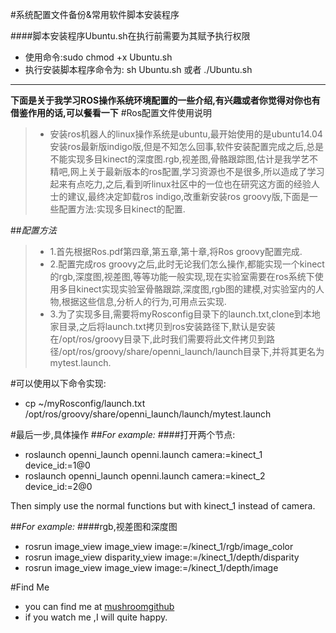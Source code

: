 #系统配置文件备份&常用软件脚本安装程序

####脚本安装程序Ubuntu.sh在执行前需要为其赋予执行权限

* 使用命令:sudo chmod +x Ubuntu.sh   
* 执行安装脚本程序命令为: sh Ubuntu.sh 或者 ./Ubuntu.sh
--------------------------------------


**下面是关于我学习ROS操作系统环境配置的一些介绍,有兴趣或者你觉得对你也有借鉴作用的话,可以餐看一下**
#Ros配置文件使用说明

>* 安装ros机器人的linux操作系统是ubuntu,最开始使用的是ubuntu14.04安装ros最新版indigo版,但是不知怎么回事,软件安装配置完成之后,总是不能实现多目kinect的深度图.rgb,视差图,骨骼跟踪图,估计是我学艺不精吧,网上关于最新版本的ros配置,学习资源也不是很多,所以造成了学习起来有点吃力,之后,看到听linux社区中的一位也在研究这方面的经验人士的建议,最终决定卸载ros indigo,改重新安装ros groovy版,下面是一些配置方法:实现多目kinect的配置.

##*配置方法*
>* 1.首先根据Ros.pdf第四章,第五章,第十章,将Ros groovy配置完成.     
>* 2.配置完成ros groovy之后,此时无论我们怎么操作,都能实现一个kinect的rgb,深度图,视差图,等等功能一般实现,现在实验室需要在ros系统下使用多目kinect实现实验室骨骼跟踪,深度图,rgb图的建模,对实验室内的人物,根据这些信息,分析人的行为,可用点云实现.   
>* 3.为了实现多目,需要将myRosconfig目录下的launch.txt,clone到本地家目录,之后将launch.txt拷贝到ros安装路径下,默认是安装在/opt/ros/groovy目录下,此时我们需要将此文件拷贝到路径/opt/ros/groovy/share/openni_launch/launch目录下,并将其更名为mytest.launch.

#可以使用以下命令实现:
* cp ~/myRosconfig/launch.txt /opt/ros/groovy/share/openni_launch/launch/mytest.launch

#最后一步,具体操作
##*For example:*
####打开两个节点:
* roslaunch openni_launch openni.launch camera:=kinect_1 device_id:=1@0
* roslaunch openni_launch openni.launch camera:=kinect_2 device_id:=2@0

Then simply use the normal functions but with kinect_1 instead of camera.

##*For example:*
####rgb,视差图和深度图
* rosrun image_view image_view image:=/kinect_1/rgb/image_color      
* rosrun image_view disparity_view image:=/kinect_1/depth/disparity      
* rosrun image_view image_view image:=/kinect_1/depth/image    

#Find Me
* you can find me at [mushroomgithub](https://github.com/mushroomgithub)    
* if you watch me ,I will quite happy.  

